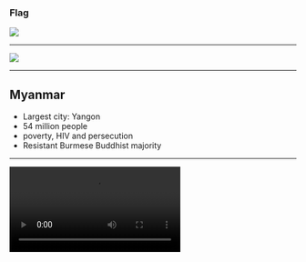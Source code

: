 ### Flag

![](https://upload.wikimedia.org/wikipedia/commons/8/8c/Flag_of_Myanmar.svg)

---

![](https://upload.wikimedia.org/wikipedia/commons/b/b8/Location_Burma_%28Myanmar%29_ASEAN.svg)

---

## Myanmar

-   Largest city: Yangon 
-   54 million people
-   poverty, HIV and persecution
-   Resistant Burmese Buddhist majority

---

![](https://f000.backblazeb2.com/file/ccw-prayer/myanmar.mp4)
